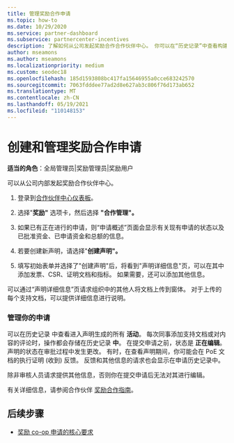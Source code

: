 ```yaml
---
title: 管理奖励合作申请
ms.topic: how-to
ms.date: 10/29/2020
ms.service: partner-dashboard
ms.subservice: partnercenter-incentives
description: 了解如何从公司发起奖励合作合作伙伴中心。 你可以在“历史记录”中查看构建申请所涉及的所有活动。
author: mseamons
ms.author: mseamons
ms.localizationpriority: medium
ms.custom: seodec18
ms.openlocfilehash: 185d1593808bc417fa15646955a0cce683242570
ms.sourcegitcommit: 7063fdddee77ad2d8e627ab3c806f76d173ab652
ms.translationtype: MT
ms.contentlocale: zh-CN
ms.lasthandoff: 05/19/2021
ms.locfileid: "110148153"
---
```

# <a name="create-and-manage-an-incentives-co-op-claim"></a>创建和管理奖励合作申请

**适当的角色**：全局管理员|奖励管理员|奖励用户

可以从公司内部发起奖励合作伙伴中心。

1. 登录到[合作伙伴中心仪表板](https://partner.microsoft.com/dashboard/)。

2. 选择"**奖励"** 选项卡，然后选择 **"合作管理"。**

3. 如果已有正在进行的申请，则“申请概述”页面会显示有关现有申请的状态以及已批准资金、已申请资金和总额的信息。

4. 若要创建新声明，请选择"**创建声明"。**

5. 填写初始表单并选择了"创建声明"后，将看到"声明详细信息"页，可以在其中添加发票、CSR、证明文档和指标。 如果需要，还可以添加其他信息。

可以通过“声明详细信息”页请求组织中的其他人将文档上传到窗体。 对于上传的每个支持文档，可以提供详细信息进行说明。 

### <a name="manage-your-claims"></a>管理你的申请

可以在历史记录 中查看进入声明生成的所有 **活动**。 每次同事添加支持文档或对内容的评论时，操作都会存储在历史记录 **中**。 在提交申请之前，状态是 **正在编辑**。 声明的状态在审批过程中发生更改。 有时，在查看声明期间，你可能会在 PoE 文档的执行证明 (收到) 反馈。 反馈和其他信息的请求也会显示在申请历史记录中。

除非审核人员请求提供其他信息，否则你在提交申请后无法对其进行编辑。

有关详细信息，请参阅合作伙伴 [奖励合作指南](https://assetsprod.microsoft.com/co-op-guidebook.pdf)。

## <a name="next-steps"></a>后续步骤

- [奖励 co-op 申请的核心要求](core-requirements.md)